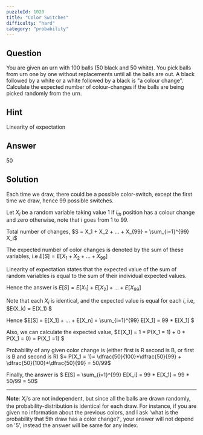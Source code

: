```yaml
---
puzzleId: 1020
title: "Color Switches"
difficulty: "hard"
category: "probability"
---
```


## Question
You are given an urn with 100 balls (50 black and 50 white). You pick balls from urn one by one without replacements until all the balls are out. A black followed by a white or a white followed by a black is "a colour change". Calculate the expected number of colour-changes if the balls are being picked randomly from the urn.

## Hint
Linearity of expectation

## Answer
50

## Solution
 Each time we draw, there could be a possible color-switch, except the first time we draw, hence 99 possible switches.

 Let $X_i$ be a random variable taking value 1 if $i_{th}$ position has a colour change and zero otherwise, note that $i$ goes from $1$ to $99$.

 Total number of changes, $S = X_1 + X_2 + ... + X_{99} = \sum_{i=1}^{99} X_i$

 The expected number of color changes is denoted by the sum of these variables, i.e $E[S] = E[X_1 + X_2 + ... + X_{99}]$

 Linearity of expectation states that the expected value of the sum of random variables is equal to the sum of their individual expected values.

 Hence the answer is $E[S] = E[X_1] + E[X_2] + ... + E[X_{99}]$ 

 Note that each $X_i$ is identical, and the expected value is equal for each $i$, i.e, $E(X_k) = E(X_1) $

 Hence $E[S] = E[X_1] + ... + E[X_n] = \sum_{i=1}^{99} E[X_1] = 99 * E[X_1] $

 Also, we can calculate the expected value, $E[X_1] = 1 * P(X_1 = 1) + 0 * P(X_1 = 0) = P(X_1 =1) $

 Probability of any given color change is (either first is R second is B, or first is B and second is R) $= P(X_1 = 1)= \dfrac{50}{100}*\dfrac{50}{99} + \dfrac{50}{100}*\dfrac{50}{99} = 50/99$

 Finally, the answer is $ E[S] = \sum_{i=1}^{99} E[X_i] = 99 * E[X_1] = 99 * 50/99 = 50$ 

---

**Note**:
$X_i$'s are not independent, but since all the balls are drawn randomly, the probability-distribution is identical for each draw. For instance, if you are given no information about the previous colors, and I ask 'what is the probability that 5th draw has a color change?', your answer will not depend on '5', instead the answer will be same for any index. 
